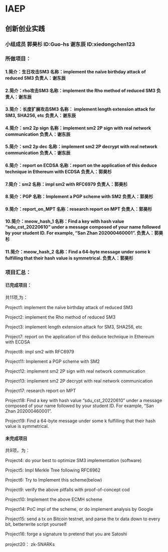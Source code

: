# IAEP
## 创新创业实践

### 小组成员 郭昊杉 ID:Guo-hs 谢东辰 ID:xiedongchen123
### 所做项目：
#### 1.简介：生日攻击SM3 名称：implement the naïve birthday attack of reduced SM3 负责人：谢东辰
#### 2.简介：rho攻击SM3 名称：implement the Rho method of reduced SM3 负责人：谢东辰
#### 3.简介：长度扩展攻击SM3 名称： implement length extension attack for SM3, SHA256, etc 负责人：谢东辰
#### 4.简介：sm2 2p sign 名称：implement sm2 2P sign with real network communication 负责人：谢东辰
#### 5.简介：sm2 2p dec 名称：implement sm2 2P decrypt with real network communication 负责人：谢东辰
#### 6.简介：report on ECDSA 名称：report on the application of this deduce technique in Ethereum with ECDSA 负责人：郭昊杉
#### 7.简介：sm2 名称：impl sm2 with RFC6979 负责人：郭昊杉
#### 8.简介：PGP 名称：Implement a PGP scheme with SM2 负责人：郭昊杉
#### 9.简介：report_on_MPT 名称：research report on MPT 负责人：郭昊杉
#### 10.简介：meow_hash_1 名称：Find a key with hash value “sdu_cst_20220610” under a message composed of your name followed by your student ID. For example, “San Zhan 202000460001”. 负责人：郭昊杉
#### 11.简介：meow_hash_2 名称：Find a 64-byte message under some k fulfilling that their hash value is symmetrical. 负责人：郭昊杉

### 项目汇总：

#### 已完成项目：

共11项,为：

Project1: implement the naïve birthday attack of reduced SM3

Project2: implement the Rho method of reduced SM3

Project3: implement length extension attack for SM3, SHA256, etc

Project7: report on the application of this deduce technique in Ethereum with ECDSA

Project8: impl sm2 with RFC6979

Project11: Implement a PGP scheme with SM2

Project12: implement sm2 2P sign with real network communication

Project13: implement sm2 2P decrypt with real network communication

Project17: research report on MPT

Project18: Find a key with hash value “sdu_cst_20220610” under a message composed of your name followed by your student ID. For example, “San Zhan 202000460001”.

Project19: Find a 64-byte message under some k fulfilling that their hash value is symmetrical.

#### 未完成项目

共9项，为：

Project4: do your best to optimize SM3 implementation (software)

Project5: Impl Merkle Tree following RFC6962

Project6: Try to Implement this scheme(below)

Project9: verify the above pitfalls with proof-of-concept cod

Project10: Implement the above ECMH scheme

Project14: PoC impl of the scheme, or do implement analysis by Google

Project15: send a tx on Bitcoin testnet, and parse the tx data down to every bit, betterwrite script yourself

Project16: forge a signature to pretend that you are Satoshi

project20： zk-SNARKs


